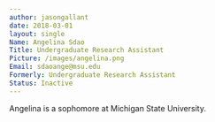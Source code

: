 ```yaml
---
author: jasongallant
date: 2018-03-01
layout: single
Name: Angelina Sdao
Title: Undergraduate Research Assistant
Picture: /images/angelina.png
Email: sdaoange@msu.edu
Formerly: Undergraduate Research Assistant
Status: Inactive
---
```

Angelina is a sophomore at Michigan State University.
